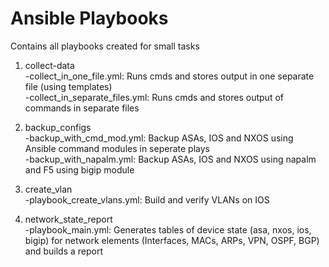 # Ansible Playbooks

Contains all playbooks created for small tasks

1. collect-data<br />
-collect_in_one_file.yml: Runs cmds and stores output in one separate file (using templates)<br />
-collect_in_separate_files.yml: Runs cmds and stores output of commands in separate files<br />

2. backup_configs<br />
-backup_with_cmd_mod.yml: Backup ASAs, IOS and NXOS using Ansible command modules in seperate plays<br />
-backup_with_napalm.yml: Backup ASAs, IOS and NXOS using napalm and F5 using bigip module<br />

3. create_vlan<br />
-playbook_create_vlans.yml: Build and verify VLANs on IOS

4. network_state_report<br />
-playbook_main.yml: Generates tables of device state (asa, nxos, ios, bigip) for network elements (Interfaces, MACs, ARPs, VPN, OSPF, BGP) and builds a report
